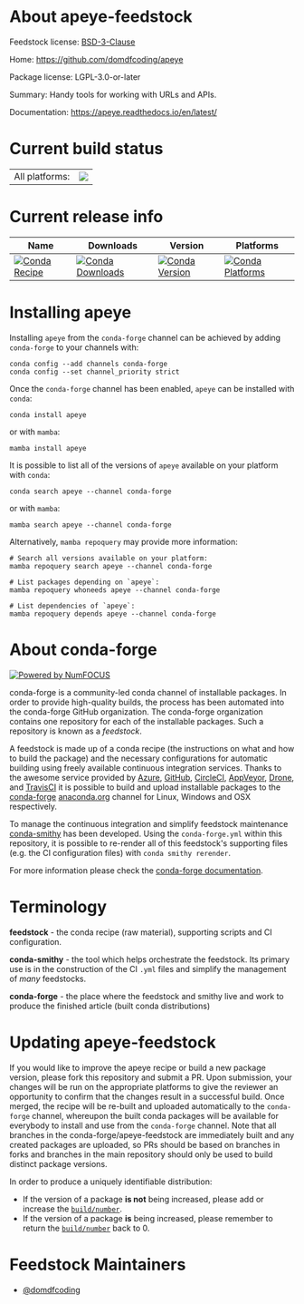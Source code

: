 About apeye-feedstock
=====================

Feedstock license: [BSD-3-Clause](https://github.com/conda-forge/apeye-feedstock/blob/main/LICENSE.txt)

Home: https://github.com/domdfcoding/apeye

Package license: LGPL-3.0-or-later

Summary: Handy tools for working with URLs and APIs.

Documentation: https://apeye.readthedocs.io/en/latest/

Current build status
====================


<table><tr><td>All platforms:</td>
    <td>
      <a href="https://dev.azure.com/conda-forge/feedstock-builds/_build/latest?definitionId=15684&branchName=main">
        <img src="https://dev.azure.com/conda-forge/feedstock-builds/_apis/build/status/apeye-feedstock?branchName=main">
      </a>
    </td>
  </tr>
</table>

Current release info
====================

| Name | Downloads | Version | Platforms |
| --- | --- | --- | --- |
| [![Conda Recipe](https://img.shields.io/badge/recipe-apeye-green.svg)](https://anaconda.org/conda-forge/apeye) | [![Conda Downloads](https://img.shields.io/conda/dn/conda-forge/apeye.svg)](https://anaconda.org/conda-forge/apeye) | [![Conda Version](https://img.shields.io/conda/vn/conda-forge/apeye.svg)](https://anaconda.org/conda-forge/apeye) | [![Conda Platforms](https://img.shields.io/conda/pn/conda-forge/apeye.svg)](https://anaconda.org/conda-forge/apeye) |

Installing apeye
================

Installing `apeye` from the `conda-forge` channel can be achieved by adding `conda-forge` to your channels with:

```
conda config --add channels conda-forge
conda config --set channel_priority strict
```

Once the `conda-forge` channel has been enabled, `apeye` can be installed with `conda`:

```
conda install apeye
```

or with `mamba`:

```
mamba install apeye
```

It is possible to list all of the versions of `apeye` available on your platform with `conda`:

```
conda search apeye --channel conda-forge
```

or with `mamba`:

```
mamba search apeye --channel conda-forge
```

Alternatively, `mamba repoquery` may provide more information:

```
# Search all versions available on your platform:
mamba repoquery search apeye --channel conda-forge

# List packages depending on `apeye`:
mamba repoquery whoneeds apeye --channel conda-forge

# List dependencies of `apeye`:
mamba repoquery depends apeye --channel conda-forge
```


About conda-forge
=================

[![Powered by
NumFOCUS](https://img.shields.io/badge/powered%20by-NumFOCUS-orange.svg?style=flat&colorA=E1523D&colorB=007D8A)](https://numfocus.org)

conda-forge is a community-led conda channel of installable packages.
In order to provide high-quality builds, the process has been automated into the
conda-forge GitHub organization. The conda-forge organization contains one repository
for each of the installable packages. Such a repository is known as a *feedstock*.

A feedstock is made up of a conda recipe (the instructions on what and how to build
the package) and the necessary configurations for automatic building using freely
available continuous integration services. Thanks to the awesome service provided by
[Azure](https://azure.microsoft.com/en-us/services/devops/), [GitHub](https://github.com/),
[CircleCI](https://circleci.com/), [AppVeyor](https://www.appveyor.com/),
[Drone](https://cloud.drone.io/welcome), and [TravisCI](https://travis-ci.com/)
it is possible to build and upload installable packages to the
[conda-forge](https://anaconda.org/conda-forge) [anaconda.org](https://anaconda.org/)
channel for Linux, Windows and OSX respectively.

To manage the continuous integration and simplify feedstock maintenance
[conda-smithy](https://github.com/conda-forge/conda-smithy) has been developed.
Using the ``conda-forge.yml`` within this repository, it is possible to re-render all of
this feedstock's supporting files (e.g. the CI configuration files) with ``conda smithy rerender``.

For more information please check the [conda-forge documentation](https://conda-forge.org/docs/).

Terminology
===========

**feedstock** - the conda recipe (raw material), supporting scripts and CI configuration.

**conda-smithy** - the tool which helps orchestrate the feedstock.
                   Its primary use is in the construction of the CI ``.yml`` files
                   and simplify the management of *many* feedstocks.

**conda-forge** - the place where the feedstock and smithy live and work to
                  produce the finished article (built conda distributions)


Updating apeye-feedstock
========================

If you would like to improve the apeye recipe or build a new
package version, please fork this repository and submit a PR. Upon submission,
your changes will be run on the appropriate platforms to give the reviewer an
opportunity to confirm that the changes result in a successful build. Once
merged, the recipe will be re-built and uploaded automatically to the
`conda-forge` channel, whereupon the built conda packages will be available for
everybody to install and use from the `conda-forge` channel.
Note that all branches in the conda-forge/apeye-feedstock are
immediately built and any created packages are uploaded, so PRs should be based
on branches in forks and branches in the main repository should only be used to
build distinct package versions.

In order to produce a uniquely identifiable distribution:
 * If the version of a package **is not** being increased, please add or increase
   the [``build/number``](https://docs.conda.io/projects/conda-build/en/latest/resources/define-metadata.html#build-number-and-string).
 * If the version of a package **is** being increased, please remember to return
   the [``build/number``](https://docs.conda.io/projects/conda-build/en/latest/resources/define-metadata.html#build-number-and-string)
   back to 0.

Feedstock Maintainers
=====================

* [@domdfcoding](https://github.com/domdfcoding/)

